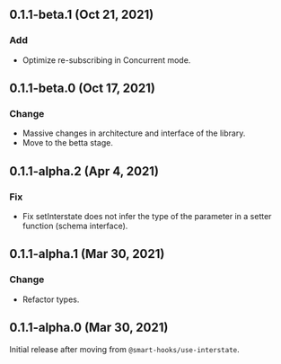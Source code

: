 ## 0.1.1-beta.1 (Oct 21, 2021)

### Add

* Optimize re-subscribing in Concurrent mode.

## 0.1.1-beta.0 (Oct 17, 2021)

### Change

* Massive changes in architecture and interface of the library.
* Move to the betta stage.

## 0.1.1-alpha.2 (Apr 4, 2021)

### Fix

* Fix setInterstate does not infer the type of the parameter in a setter function (schema
  interface).

## 0.1.1-alpha.1 (Mar 30, 2021)

### Change

* Refactor types.

## 0.1.1-alpha.0 (Mar 30, 2021)

Initial release after moving from `@smart-hooks/use-interstate`.
